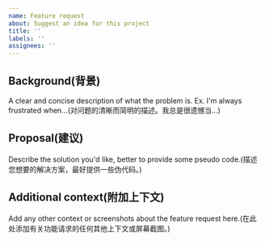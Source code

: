 ```yaml
---
name: Feature request
about: Suggest an idea for this project
title: ''
labels: ''
assignees: ''
---
```


## Background(背景)

A clear and concise description of what the problem is. Ex. I'm always frustrated when...(对问题的清晰而简明的描述。我总是很遗憾当...)

## Proposal(建议)

Describe the solution you'd like, better to provide some pseudo code.(描述您想要的解决方案，最好提供一些伪代码。)

## Additional context(附加上下文)

Add any other context or screenshots about the feature request here.(在此处添加有关功能请求的任何其他上下文或屏幕截图。)
